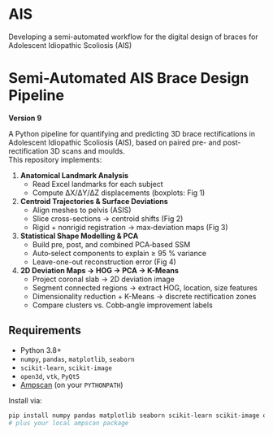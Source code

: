 # AIS
Developing a semi-automated workflow for the digital design of braces for Adolescent Idiopathic Scoliosis (AIS)

# Semi-Automated AIS Brace Design Pipeline

**Version 9**

A Python pipeline for quantifying and predicting 3D brace rectifications in Adolescent Idiopathic Scoliosis (AIS), based on paired pre- and post-rectification 3D scans and moulds.  
This repository implements:

1. **Anatomical Landmark Analysis**  
   - Read Excel landmarks for each subject  
   - Compute ΔX/ΔY/ΔZ displacements (boxplots: Fig 1)  
2. **Centroid Trajectories & Surface Deviations**  
   - Align meshes to pelvis (ASIS)  
   - Slice cross-sections → centroid shifts (Fig 2)  
   - Rigid + nonrigid registration → max‐deviation maps (Fig 3)  
3. **Statistical Shape Modelling & PCA**  
   - Build pre, post, and combined PCA‐based SSM  
   - Auto‐select components to explain ≥ 95 % variance  
   - Leave-one-out reconstruction error (Fig 4)  
4. **2D Deviation Maps → HOG → PCA → K-Means**  
   - Project coronal slab → 2D deviation image  
   - Segment connected regions → extract HOG, location, size features  
   - Dimensionality reduction + K-Means → discrete rectification zones  
   - Compare clusters vs. Cobb‐angle improvement labels  

## Requirements

- Python 3.8+  
- `numpy`, `pandas`, `matplotlib`, `seaborn`  
- `scikit-learn`, `scikit-image`  
- `open3d`, `vtk`, `PyQt5`  
- [Ampscan](https://github.com/…/ampscan) (on your `PYTHONPATH`)  

Install via:

```bash
pip install numpy pandas matplotlib seaborn scikit-learn scikit-image open3d vtk PyQt5
# plus your local ampscan package

